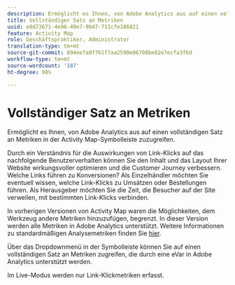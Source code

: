 ```yaml
---
description: Ermöglicht es Ihnen, von Adobe Analytics aus auf einen vollständigen Satz an Metriken in der Activity Map-Symbolleiste zuzugreifen.
title: Vollständiger Satz an Metriken
uuid: e8d73671-4e96-49e7-9b47-711cfe186821
feature: Activity Map
role: Geschäftspraktiker, Administrator
translation-type: tm+mt
source-git-commit: 894ee7a8f761f7aa2590e06708be82e7ecfa3f6d
workflow-type: tm+mt
source-wordcount: '187'
ht-degree: 98%

---
```



# Vollständiger Satz an Metriken

Ermöglicht es Ihnen, von Adobe Analytics aus auf einen vollständigen Satz an Metriken in der Activity Map-Symbolleiste zuzugreifen.

Durch ein Verständnis für die Auswirkungen von Link-Klicks auf das nachfolgende Benutzerverhalten können Sie den Inhalt und das Layout Ihrer Website wirkungsvoller optimieren und die Customer Journey verbessern. Welche Links führen zu Konversionen? Als Einzelhändler möchten Sie eventuell wissen, welche Link-Klicks zu Umsätzen oder Bestellungen führen. Als Herausgeber möchten Sie die Zeit, die Besucher auf der Site verweilen, mit bestimmten Link-Klicks verbinden.

In vorherigen Versionen von Activity Map waren die Möglichkeiten, dem Werkzeug andere Metriken hinzuzufügen, begrenzt. In dieser Version werden alle Metriken in Adobe Analytics unterstützt. Weitere Informationen zu standardmäßigen Analysemetriken finden Sie [hier](https://docs.adobe.com/content/help/de-DE/analytics/components/metrics/overview.html).

Über das Dropdownmenü in der Symbolleiste können Sie auf einen vollständigen Satz an Metriken zugreifen, die durch eine eVar in Adobe Analytics unterstützt werden.

Im Live-Modus werden nur Link-Klickmetriken erfasst.
